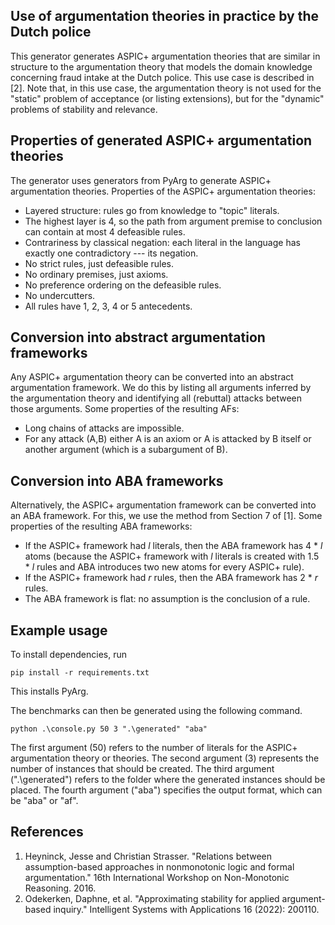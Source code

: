 ## Use of argumentation theories in practice by the Dutch police
This generator generates ASPIC+ argumentation theories that are similar in 
structure to the argumentation theory that models the domain knowledge 
concerning fraud intake at the Dutch police. This use case is described in [2].
Note that, in this use case, the argumentation theory is not used for the 
"static" problem of acceptance (or listing extensions), but for the "dynamic" 
problems of stability and relevance.

## Properties of generated ASPIC+ argumentation theories
The generator uses generators from PyArg to generate ASPIC+ argumentation 
theories.
Properties of the ASPIC+ argumentation theories:
- Layered structure: rules go from knowledge to "topic" literals. 
- The highest layer is 4, so the path from argument premise to conclusion 
  can contain at most 4 defeasible rules.
- Contrariness by classical negation: each literal in the language has 
  exactly one contradictory --- its negation.
- No strict rules, just defeasible rules.
- No ordinary premises, just axioms.
- No preference ordering on the defeasible rules.
- No undercutters.
- All rules have 1, 2, 3, 4 or 5 antecedents.

## Conversion into abstract argumentation frameworks
Any ASPIC+ argumentation theory can be converted into an abstract 
argumentation framework. We do this by listing all arguments inferred by 
the argumentation theory and identifying all (rebuttal) attacks between 
those arguments.
Some properties of the resulting AFs:
- Long chains of attacks are impossible.
- For any attack (A,B) either A is an axiom or A is attacked by B itself or 
  another argument (which is a subargument of B).

## Conversion into ABA frameworks
Alternatively, the ASPIC+ argumentation framework can be converted into an 
ABA framework. For this, we use the method from Section 7 of [1].
Some properties of the resulting ABA frameworks:
- If the ASPIC+ framework had _l_ literals, then the ABA framework has 4 * 
  _l_ atoms (because the ASPIC+ framework with _l_ literals is created with 
  1.5 * _l_ rules and ABA introduces two new atoms for every ASPIC+ rule).
- If the ASPIC+ framework had _r_ rules, then the ABA framework has 2 * _r_ 
  rules.
- The ABA framework is flat: no assumption is the conclusion of a rule.

## Example usage
To install dependencies, run 
```commandline
pip install -r requirements.txt
```
This installs PyArg.

The benchmarks can then be generated using the following command.
```commandline
python .\console.py 50 3 ".\generated" "aba"
```
The first argument (50) refers to the number of literals for the ASPIC+ 
argumentation theory or theories.
The second argument (3) represents the number of instances that should be 
created. 
The third argument (".\generated") refers to the folder where the generated 
instances should be placed. 
The fourth argument ("aba") specifies the output format, which can be "aba" 
or "af".

## References
1. Heyninck, Jesse and Christian Strasser. "Relations between 
assumption-based approaches in nonmonotonic logic and formal argumentation."
16th International Workshop on Non-Monotonic Reasoning. 2016.
2. Odekerken, Daphne, et al. "Approximating stability for applied 
argument-based inquiry." 
Intelligent Systems with Applications 16 (2022): 200110.
